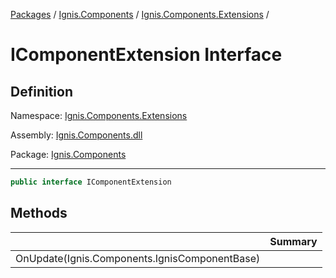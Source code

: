 [Packages](../../README.md) / [Ignis.Components](../README.md) / [Ignis.Components.Extensions](README.md) /

# IComponentExtension Interface

## Definition

Namespace: [Ignis.Components.Extensions](README.md)

Assembly: [Ignis.Components.dll](../README.md)

Package: [Ignis.Components](https://www.nuget.org/packages/Ignis.Components)

---

```csharp
public interface IComponentExtension
```

## Methods

|                                               | Summary |
| --------------------------------------------- | ------- |
| OnUpdate(Ignis.Components.IgnisComponentBase) |         |
